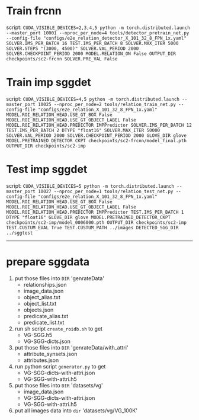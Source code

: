 # Train frcnn
script: ```CUDA_VISIBLE_DEVICES=2,3,4,5 python -m torch.distributed.launch --master_port 10001 --nproc_per_node=4 tools/detector_pretrain_net.py --config-file "configs/e2e_relation_detector_X_101_32_8_FPN_1x.yaml" SOLVER.IMS_PER_BATCH 16 TEST.IMS_PER_BATCH 8 SOLVER.MAX_ITER 5000 SOLVER.STEPS "(3000, 4500)" SOLVER.VAL_PERIOD 2000 SOLVER.CHECKPOINT_PERIOD 2000 MODEL.RELATION_ON False OUTPUT_DIR checkpoints/sc2-frcnn SOLVER.PRE_VAL False```

# Train imp sggdet
script: ```CUDA_VISIBLE_DEVICES=4,5 python -m torch.distributed.launch --master_port 10025 --nproc_per_node=2 tools/relation_train_net.py --config-file "configs/e2e_relation_X_101_32_8_FPN_1x.yaml" MODEL.ROI_RELATION_HEAD.USE_GT_BOX False MODEL.ROI_RELATION_HEAD.USE_GT_OBJECT_LABEL False MODEL.ROI_RELATION_HEAD.PREDICTOR IMPPredictor SOLVER.IMS_PER_BATCH 12 TEST.IMS_PER_BATCH 2 DTYPE "float16" SOLVER.MAX_ITER 50000 SOLVER.VAL_PERIOD 2000 SOLVER.CHECKPOINT_PERIOD 2000 GLOVE_DIR glove MODEL.PRETRAINED_DETECTOR_CKPT checkpoints/sc2-frcnn/model_final.pth OUTPUT_DIR checkpoints/sc2-imp```

# Test imp sggdet
script: ```CUDA_VISIBLE_DEVICES=5 python -m torch.distributed.launch --master_port 10027 --nproc_per_node=1 tools/relation_test_net.py --config-file "configs/e2e_relation_X_101_32_8_FPN_1x.yaml" MODEL.ROI_RELATION_HEAD.USE_GT_BOX False MODEL.ROI_RELATION_HEAD.USE_GT_OBJECT_LABEL False MODEL.ROI_RELATION_HEAD.PREDICTOR IMPPredictor TEST.IMS_PER_BATCH 1 DTYPE "float16" GLOVE_DIR glove MODEL.PRETRAINED_DETECTOR_CKPT checkpoints/sc2-imp/model_0006000.pth OUTPUT_DIR checkpoints/sc2-imp TEST.CUSTUM_EVAL True TEST.CUSTUM_PATH ../images DETECTED_SGG_DIR ../sggtest```


------------

# prepare sggdata

1. put those files into ```DIR``` 'genrateData'
   - relationships.json
   - image_data.json
   - object_alias.txt
   - object_list.txt
   - objects.json
   - predicate_alias.txt
   - predicate_list.txt
2. run sh script ```create_roidb.sh``` to get
   - VG-SGG.h5
   - VG-SGG-dicts.json
3. put those files into ```DIR``` 'genrateData/with_attri'
   - attribute_synsets.json
   - attributes.json
4. run python script ```generator.py``` to get
   - VG-SGG-dicts-with-attri.json
   - VG-SGG-with-attri.h5
5. put those files into ```DIR``` 'datasets/vg'
   - image_data.json
   - VG-SGG-dicts-with-attri.json
   - VG-SGG-with-attri.h5
6. put all images data into ```dir``` 'datasets/vg/VG_100K'